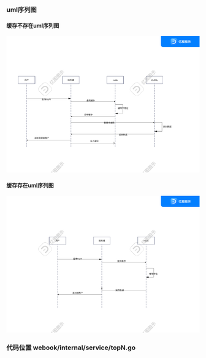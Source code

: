 ### uml序列图
#### 缓存不存在uml序列图
![缓存不存在.jpg](%E7%BC%93%E5%AD%98%E4%B8%8D%E5%AD%98%E5%9C%A8.jpg)
#### 缓存存在uml序列图
![缓存存在.jpg](%E7%BC%93%E5%AD%98%E5%AD%98%E5%9C%A8.jpg)

### 代码位置 webook/internal/service/topN.go
